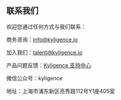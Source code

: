 ## 联系我们

欢迎您通过任何方式与我们联系：

商务咨询：[info@kyligence.io](mailto:info@kyligence.io) 

加入我们：[talent@kyligence.io](mailto:talent@kyligence.io)

产品问题反馈：[Kyligence 支持中心](https://support.kyligence.io/#/)

微信公众号：kyligence

地址：上海市浦东新区亮秀路112号Y1座405室